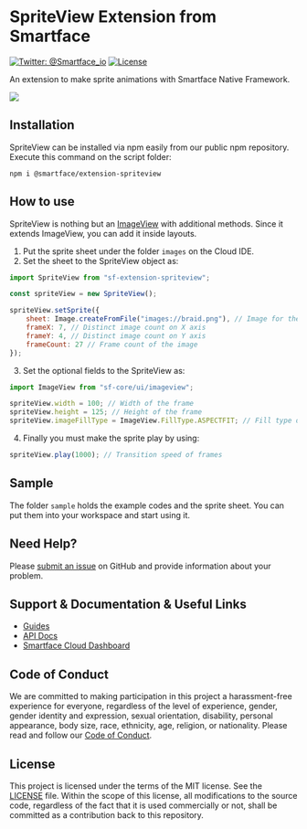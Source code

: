 # SpriteView Extension from Smartface
[![Twitter: @Smartface_io](https://img.shields.io/badge/contact-@Smartface_io-blue.svg?style=flat)](https://twitter.com/smartface_io)
[![License](https://img.shields.io/badge/license-MIT-green.svg?style=flat)](https://raw.githubusercontent.com/smartface/sf-extension-spriteview/master/LICENSE)

An extension to make sprite animations with Smartface Native Framework.

![](https://raw.githubusercontent.com/smartface/sf-extension-spriteview/master/braid.gif)

## Installation
SpriteView can be installed via npm easily from our public npm repository. Execute this command on the script folder:

```
npm i @smartface/extension-spriteview
```

## How to use
SpriteView is nothing but an [ImageView](http://ref.smartface.io/#!/api/UI.ImageView) with additional methods. Since it extends ImageView, you can add it inside layouts.

1) Put the sprite sheet under the folder `images` on the Cloud IDE. 
2) Set the sheet to the SpriteView object as:
```javascript
import SpriteView from "sf-extension-spriteview";

const spriteView = new SpriteView();

spriteView.setSprite({
	sheet: Image.createFromFile("images://braid.png"), // Image for the frame
	frameX: 7, // Distinct image count on X axis
	frameY: 4, // Distinct image count on Y axis
	frameCount: 27 // Frame count of the image
});
```
3) Set the optional fields to the SpriteView as:
````javascript
import ImageView from "sf-core/ui/imageview";

spriteView.width = 100; // Width of the frame
spriteView.height = 125; // Height of the frame
spriteView.imageFillType = ImageView.FillType.ASPECTFIT; // Fill type of the frame
````
4) Finally you must make the sprite play by using:
```javascript
spriteView.play(1000); // Transition speed of frames
```

## Sample
The folder `sample` holds the example codes and the sprite sheet. You can put them into your workspace and start using it. 

## Need Help?

Please [submit an issue](https://github.com/smartface/sf-extension-spriteview/issues) on GitHub and provide information about your problem.

## Support & Documentation & Useful Links
- [Guides](https://developer.smartface.io/)
- [API Docs](http://ref.smartface.io/)
- [Smartface Cloud Dashboard](https://cloud.smartface.io)

## Code of Conduct
We are committed to making participation in this project a harassment-free experience for everyone, regardless of the level of experience, gender, gender identity and expression, sexual orientation, disability, personal appearance, body size, race, ethnicity, age, religion, or nationality.
Please read and follow our [Code of Conduct](https://github.com/smartface/sf-extension-spriteview/blob/master/CODE_OF_CONDUCT.md).

## License

This project is licensed under the terms of the MIT license. See the [LICENSE](https://raw.githubusercontent.com/smartface/sf-extension-spriteview/master/LICENSE) file. Within the scope of this license, all modifications to the source code, regardless of the fact that it is used commercially or not, shall be committed as a contribution back to this repository.
